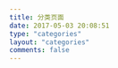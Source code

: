 ```yaml
---
title: 分类页面
date: 2017-05-03 20:08:51
type: "categories"
layout: "categories"
comments: false
---
```

